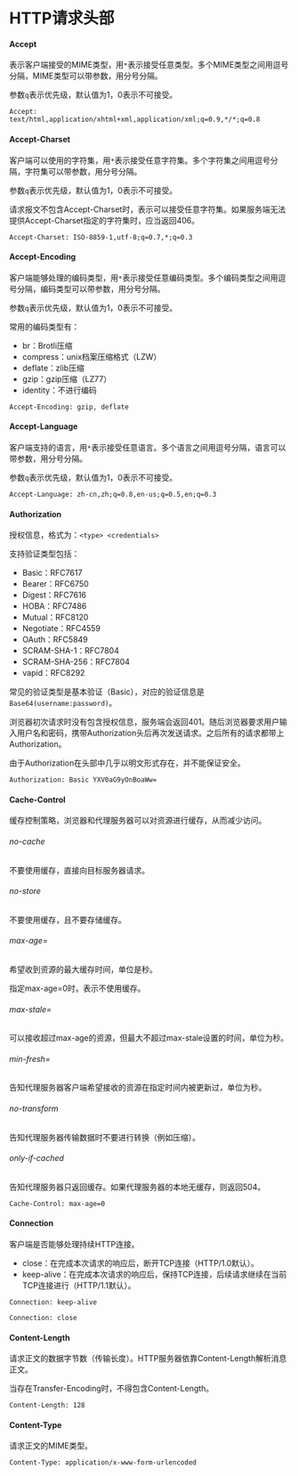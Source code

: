 # HTTP请求头部

#### Accept

表示客户端接受的MIME类型，用`*`表示接受任意类型。多个MIME类型之间用逗号分隔，MIME类型可以带参数，用分号分隔。

参数`q`表示优先级，默认值为1，0表示不可接受。

```
Accept: text/html,application/xhtml+xml,application/xml;q=0.9,*/*;q=0.8
```

#### Accept-Charset

客户端可以使用的字符集，用`*`表示接受任意字符集。多个字符集之间用逗号分隔，字符集可以带参数，用分号分隔。

参数`q`表示优先级，默认值为1，0表示不可接受。

请求报文不包含Accept-Charset时，表示可以接受任意字符集。如果服务端无法提供Accept-Charset指定的字符集时，应当返回406。

```
Accept-Charset: ISO-8859-1,utf-8;q=0.7,*;q=0.3
```

#### Accept-Encoding

客户端能够处理的编码类型，用`*`表示接受任意编码类型。多个编码类型之间用逗号分隔，编码类型可以带参数，用分号分隔。

参数`q`表示优先级，默认值为1，0表示不可接受。

常用的编码类型有：
- br：Brotli压缩
- compress：unix档案压缩格式（LZW）
- deflate：zlib压缩
- gzip：gzip压缩（LZ77）
- identity：不进行编码

```
Accept-Encoding: gzip, deflate
```

#### Accept-Language

客户端支持的语言，用`*`表示接受任意语言。多个语言之间用逗号分隔，语言可以带参数，用分号分隔。

参数`q`表示优先级，默认值为1，0表示不可接受。

```
Accept-Language: zh-cn,zh;q=0.8,en-us;q=0.5,en;q=0.3
```

#### Authorization

授权信息，格式为：`<type> <credentials>`

支持验证类型包括：
- Basic：RFC7617
- Bearer：RFC6750
- Digest：RFC7616	
- HOBA：RFC7486
- Mutual：RFC8120	
- Negotiate：RFC4559
- OAuth：RFC5849
- SCRAM-SHA-1：RFC7804	
- SCRAM-SHA-256：RFC7804
- vapid：RFC8292

常见的验证类型是基本验证（Basic），对应的验证信息是`Base64(username:password)`。

浏览器初次请求时没有包含授权信息，服务端会返回401。随后浏览器要求用户输入用户名和密码，携带Authorization头后再次发送请求。之后所有的请求都带上Authorization。

由于Authorization在头部中几乎以明文形式存在，并不能保证安全。

```
Authorization: Basic YXV0aG9yOnBoaWw=
```

#### Cache-Control

缓存控制策略，浏览器和代理服务器可以对资源进行缓存，从而减少访问。

###### no-cache

不要使用缓存，直接向目标服务器请求。

###### no-store	

不要使用缓存，且不要存储缓存。

###### max-age=<xxx>	

希望收到资源的最大缓存时间，单位是秒。

指定max-age=0时，表示不使用缓存。

###### max-stale=<xxx>

可以接收超过max-age的资源，但最大不超过max-stale设置的时间，单位为秒。

###### min-fresh=<xxx>	

告知代理服务器客户端希望接收的资源在指定时间内被更新过，单位为秒。

###### no-transform	

告知代理服务器传输数据时不要进行转换（例如压缩）。

###### only-if-cached	

告知代理服务器只返回缓存。如果代理服务器的本地无缓存，则返回504。

```
Cache-Control: max-age=0
```

#### Connection

客户端是否能够处理持续HTTP连接。

- close：在完成本次请求的响应后，断开TCP连接（HTTP/1.0默认）。
- keep-alive：在完成本次请求的响应后，保持TCP连接，后续请求继续在当前TCP连接进行（HTTP/1.1默认）。

```
Connection: keep-alive
```

```
Connection: close
```

#### Content-Length	

请求正文的数据字节数（传输长度）。HTTP服务器依靠Content-Length解析消息正文。

当存在Transfer-Encoding时，不得包含Content-Length。

```
Content-Length: 128
```

#### Content-Type	

请求正文的MIME类型。

```
Content-Type: application/x-www-form-urlencoded
```